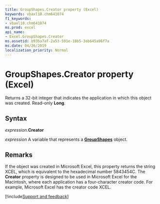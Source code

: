```yaml
---
title: GroupShapes.Creator property (Excel)
keywords: vbaxl10.chm641074
f1_keywords:
- vbaxl10.chm641074
ms.prod: excel
api_name:
- Excel.GroupShapes.Creator
ms.assetid: b93ba7af-2a53-591e-18b5-3eb645a96f7a
ms.date: 04/26/2019
localization_priority: Normal
---
```



# GroupShapes.Creator property (Excel)

Returns a 32-bit integer that indicates the application in which this object was created. Read-only **Long**.


## Syntax

_expression_.**Creator**

_expression_ A variable that represents a **[GroupShapes](Excel.GroupShapes.md)** object.


## Remarks

If the object was created in Microsoft Excel, this property returns the string XCEL, which is equivalent to the hexadecimal number 5843454C. The **Creator** property is designed to be used in Microsoft Excel for the Macintosh, where each application has a four-character creator code. For example, Microsoft Excel has the creator code XCEL.



[!include[Support and feedback](~/includes/feedback-boilerplate.md)]
